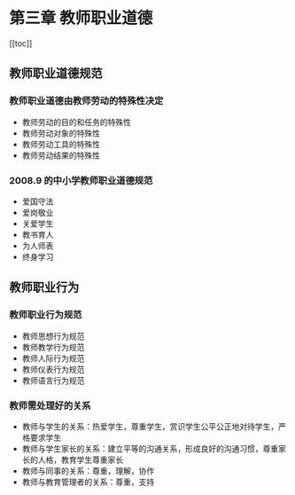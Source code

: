 # 第三章 教师职业道德
[[toc]]
## 教师职业道德规范

### 教师职业道德由教师劳动的特殊性决定
- 教师劳动的目的和任务的特殊性
- 教师劳动对象的特殊性
- 教师劳动工具的特殊性
- 教师劳动结果的特殊性

### 2008.9 的中小学教师职业道德规范
- 爱国守法
- 爱岗敬业
- 关爱学生
- 教书育人
- 为人师表
- 终身学习

## 教师职业行为

### 教师职业行为规范
- 教师思想行为规范
- 教师教学行为规范
- 教师人际行为规范
- 教师仪表行为规范
- 教师语言行为规范

### 教师需处理好的关系
- 教师与学生的关系：热爱学生，尊重学生，赏识学生公平公正地对待学生，严格要求学生
- 教师与学生家长的关系：建立平等的沟通关系，形成良好的沟通习惯，尊重家长的人格，教育学生尊重家长
- 教师与同事的关系：尊重，理解，协作
- 教师与教育管理者的关系：尊重，支持